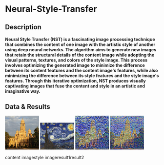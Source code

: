 # Neural-Style-Transfer

## Description
#### Neural Style Transfer (NST) is a fascinating image processing technique that combines the content of one image with the artistic style of another using deep neural networks. The algorithm aims to generate new images that retain the structural details of the content image while adopting the visual patterns, textures, and colors of the style image. This process involves optimizing the generated image to minimize the difference between its content features and the content image's features, while also minimizing the difference between its style features and the style image's features. Through this iterative optimization, NST produces visually captivating images that fuse the content and style in an artistic and imaginative way.


## Data & Results

<p float="left">
  <img src="./assets/content(1).jpg" width="22%" />
  <img src="./assets/Starry-Night-(1).jpeg" width="22%" />
  <img src="./assets/result_500.jpg" width="22%" />
  <img src="./assets/result_3105.jpg" width="22%" />

  <span>content image<span><span><span>style image<span><span><span>result1<span><span><span>result2
</p>
